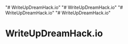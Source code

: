 "# WriteUpDreamHack.io" 
"# WriteUpDreamHack.io"  "# WriteUpDreamHack.io" 
"# WriteUpDreamHack.io" 
# WriteUpDreamHack.io
